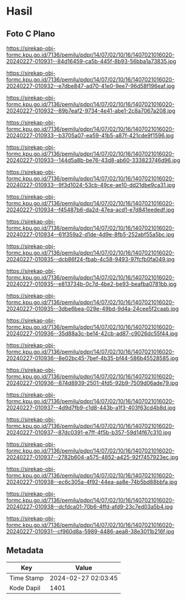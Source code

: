 # Hasil

## Foto C Plano

https://sirekap-obj-formc.kpu.go.id/7136/pemilu/pdpr/14/07/02/10/16/1407021016020-20240227-010931--84d16459-ca5b-445f-8b93-56bba1a73835.jpg

https://sirekap-obj-formc.kpu.go.id/7136/pemilu/pdpr/14/07/02/10/16/1407021016020-20240227-010932--e7dbe847-ad70-41e0-9ee7-96d58f196eaf.jpg

https://sirekap-obj-formc.kpu.go.id/7136/pemilu/pdpr/14/07/02/10/16/1407021016020-20240227-010932--89b7eaf2-9734-4e41-abe1-2c8a7067a208.jpg

https://sirekap-obj-formc.kpu.go.id/7136/pemilu/pdpr/14/07/02/10/16/1407021016020-20240227-010933--b3705a07-ea59-41b5-a87f-421cde9f1596.jpg

https://sirekap-obj-formc.kpu.go.id/7136/pemilu/pdpr/14/07/02/10/16/1407021016020-20240227-010933--144d5a8b-be76-43d8-ab60-333823746d96.jpg

https://sirekap-obj-formc.kpu.go.id/7136/pemilu/pdpr/14/07/02/10/16/1407021016020-20240227-010933--9f3d1024-53cb-49ce-ae10-dd21dbe9ca31.jpg

https://sirekap-obj-formc.kpu.go.id/7136/pemilu/pdpr/14/07/02/10/16/1407021016020-20240227-010934--f45487b6-da2d-47ea-acd1-e7d841eededf.jpg

https://sirekap-obj-formc.kpu.go.id/7136/pemilu/pdpr/14/07/02/10/16/1407021016020-20240227-010934--61f359a2-d1de-4d9e-8fb5-252abf55a5bc.jpg

https://sirekap-obj-formc.kpu.go.id/7136/pemilu/pdpr/14/07/02/10/16/1407021016020-20240227-010935--dcb86f24-fbab-4c58-9493-97fcfb0fa049.jpg

https://sirekap-obj-formc.kpu.go.id/7136/pemilu/pdpr/14/07/02/10/16/1407021016020-20240227-010935--e813734b-0c7d-4be2-be93-beafba0781bb.jpg

https://sirekap-obj-formc.kpu.go.id/7136/pemilu/pdpr/14/07/02/10/16/1407021016020-20240227-010935--3dbe6bea-029e-49bd-9d4a-24cee5f2caab.jpg

https://sirekap-obj-formc.kpu.go.id/7136/pemilu/pdpr/14/07/02/10/16/1407021016020-20240227-010936--35d88a3c-be14-42cb-ad87-c9026dc55f44.jpg

https://sirekap-obj-formc.kpu.go.id/7136/pemilu/pdpr/14/07/02/10/16/1407021016020-20240227-010936--8e02bc45-7bef-4b35-bf44-586b45528585.jpg

https://sirekap-obj-formc.kpu.go.id/7136/pemilu/pdpr/14/07/02/10/16/1407021016020-20240227-010936--874d8939-2501-4fd5-92b9-7509d06ade79.jpg

https://sirekap-obj-formc.kpu.go.id/7136/pemilu/pdpr/14/07/02/10/16/1407021016020-20240227-010937--4d9d7fb9-c1d8-443b-a1f3-403f63cd4b8d.jpg

https://sirekap-obj-formc.kpu.go.id/7136/pemilu/pdpr/14/07/02/10/16/1407021016020-20240227-010937--87dc0391-e7ff-4f5b-b357-59d14f67c310.jpg

https://sirekap-obj-formc.kpu.go.id/7136/pemilu/pdpr/14/07/02/10/16/1407021016020-20240227-010937--2782b604-a575-4852-a425-92f7457923ec.jpg

https://sirekap-obj-formc.kpu.go.id/7136/pemilu/pdpr/14/07/02/10/16/1407021016020-20240227-010938--ec6c305a-4f92-44ea-aa8e-74b5bd88bbfa.jpg

https://sirekap-obj-formc.kpu.go.id/7136/pemilu/pdpr/14/07/02/10/16/1407021016020-20240227-010938--dcfdca01-70b6-4ffd-afd9-23c7ed03a5b4.jpg

https://sirekap-obj-formc.kpu.go.id/7136/pemilu/pdpr/14/07/02/10/16/1407021016020-20240227-010931--cf960d8a-5989-4486-aea8-38e3011b216f.jpg


## Metadata

| Key        | Value               |
| ---------- | ------------------- |
| Time Stamp | 2024-02-27 02:03:45 |
| Kode Dapil | 1401                |



